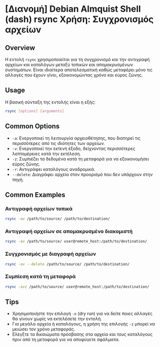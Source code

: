 # [Διανομή] Debian Almquist Shell (dash) rsync Χρήση: Συγχρονισμός αρχείων

## Overview
Η εντολή `rsync` χρησιμοποιείται για τη συγχρονισμό και την αντιγραφή αρχείων και καταλόγων μεταξύ τοπικών και απομακρυσμένων συστημάτων. Είναι ιδιαίτερα αποτελεσματική καθώς μεταφέρει μόνο τις αλλαγές που έχουν γίνει, εξοικονομώντας χρόνο και εύρος ζώνης.

## Usage
Η βασική σύνταξη της εντολής είναι η εξής:

```bash
rsync [options] [arguments]
```

## Common Options
- `-a`: Ενεργοποιεί τη λειτουργία αρχειοθέτησης, που διατηρεί τις περισσότερες από τις ιδιότητες των αρχείων.
- `-v`: Ενεργοποιεί την εκτενή έξοδο, δείχνοντας περισσότερες λεπτομέρειες κατά την εκτέλεση.
- `-z`: Συμπιέζει τα δεδομένα κατά τη μεταφορά για να εξοικονομήσει εύρος ζώνης.
- `-r`: Αντιγράφει καταλόγους αναδρομικά.
- `--delete`: Διαγράφει αρχεία στον προορισμό που δεν υπάρχουν στην πηγή.

## Common Examples
### Αντιγραφή αρχείων τοπικά
```bash
rsync -av /path/to/source/ /path/to/destination/
```

### Αντιγραφή αρχείων σε απομακρυσμένο διακομιστή
```bash
rsync -av /path/to/source/ user@remote_host:/path/to/destination/
```

### Συγχρονισμός με διαγραφή αρχείων
```bash
rsync -av --delete /path/to/source/ /path/to/destination/
```

### Συμπίεση κατά τη μεταφορά
```bash
rsync -avz /path/to/source/ user@remote_host:/path/to/destination/
```

## Tips
- Χρησιμοποιήστε την επιλογή `-n` (dry run) για να δείτε ποιες αλλαγές θα γίνουν χωρίς να εκτελέσετε την εντολή.
- Για μεγάλα αρχεία ή καταλόγους, η χρήση της επιλογής `-z` μπορεί να μειώσει τον χρόνο μεταφοράς.
- Ελέγξτε τα δικαιώματα πρόσβασης στα αρχεία και τους καταλόγους πριν από τη μεταφορά για να αποφύγετε σφάλματα.
